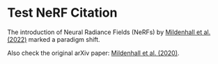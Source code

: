 # Test NeRF Citation

The introduction of Neural Radiance Fields (NeRFs) by [Mildenhall et al. (2022)](https://doi.org/10.1145/3503250) marked a paradigm shift.

Also check the original arXiv paper: [Mildenhall et al. (2020)](https://arxiv.org/abs/2003.08934).
